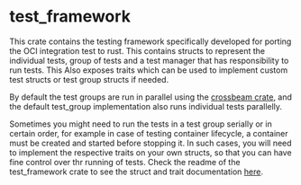 # test_framework

This crate contains the testing framework specifically developed for porting the OCI integration test to rust. This contains structs to represent the individual tests, group of tests and a test manager that has responsibility to run tests. This Also exposes traits which can be used to implement custom test structs or test group structs if needed.

By default the test groups are run in parallel using the [crossbeam crate](https://www.crates.io/crates/crossbeam), and the default test_group implementation also runs individual tests parallelly.

Sometimes you might need to run the tests in a test group serially or in certain order, for example in case of testing container lifecycle, a container must be created and started before stopping it. In such cases, you will need to implement the respective traits on your own structs, so that you can have fine control over thr running of tests. Check the readme of the test_framework crate to see the struct and trait documentation [here](https://github.com/containers/youki/tree/main/crates/test_framework).
